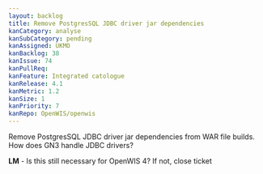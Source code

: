 ```yaml
---
layout: backlog
title: Remove PostgresSQL JDBC driver jar dependencies
kanCategory: analyse
kanSubCategory: pending
kanAssigned: UKMO
kanBacklog: 38
kanIssue: 74
kanPullReq:
kanFeature: Integrated catologue
kanRelease: 4.1
kanMetric: 1.2
kanSize: 1
kanPriority: 7
kanRepo: OpenWIS/openwis
---
```

Remove PostgresSQL JDBC driver jar dependencies from WAR file builds. How does GN3 handle JDBC drivers?

**LM** - Is this still necessary for OpenWIS 4?  If not, close ticket